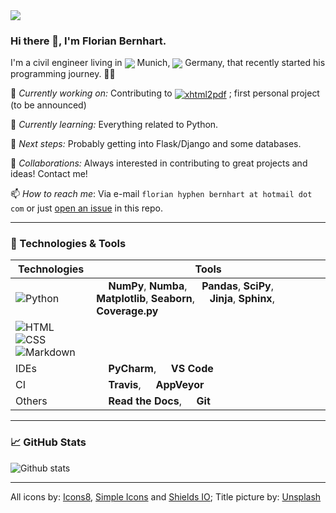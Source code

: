 <img src="https://images.unsplash.com/photo-1587620962725-abab7fe55159?ixlib=rb-1.2.1&ixid=eyJhcHBfaWQiOjEyMDd9&auto=format&fit=crop&w=1189&h=300&q=80"/>
 
### Hi there 👋, I'm Florian Bernhart.


I'm a civil engineer living in <img src="https://img.icons8.com/color/25/000000/munich-cathedral.png" align="center"/> Munich, <img src="https://img.icons8.com/doodle/25/000000/germany.png" align="center"/> Germany, that recently started his programming journey. 👨‍💻


🔨 *Currently working on:* Contributing to <a href="https://github.com/xhtml2pdf/xhtml2pdf"><img src="https://img.shields.io/badge/-xtml2pdf-000605?logo=github" alt="xhtml2pdf" align="center"/></a> ; first personal project (to be announced)
 
🌱 *Currently learning:* Everything related to Python.

🎯 *Next steps:* Probably getting into Flask/Django and some databases.

🤝 *Collaborations:* Always interested in contributing to great projects and ideas! Contact me!

📫 *How to reach me*: Via e-mail `florian hyphen bernhart at hotmail dot com` or just <a href="https://github.com/fbernhart/fbernhart/issues/new">open an issue</a> in this repo. 

---
### 🔧 Technologies & Tools

| Technologies | Tools |
|-|-|
| ![Python](https://img.shields.io/badge/-Python-3C78A9?logo=python&logoColor=FFFFFF) | <img src="https://simpleicons.org/icons/numpy.svg" width="15"/> **NumPy**, **Numba**, <img src="https://simpleicons.org/icons/pandas.svg" width="15"/> **Pandas**, **SciPy**,<br>**Matplotlib**, **Seaborn**, <img src="https://simpleicons.org/icons/jinja.svg" width="15"/> **Jinja**, **Sphinx**, **Coverage.py** |
| ![HTML](https://img.shields.io/badge/-HTML-ff751a?logo=HTML5&logoColor=FFFFFF) ![CSS](https://img.shields.io/badge/-CSS-2965f1?logo=CSS3&logoColor=FFFFFF) <br> ![Markdown](https://img.shields.io/badge/-Markdown-black?logo=markdown&logoColor=FFFFFF) | |
| IDEs | <img src="https://simpleicons.org/icons/pycharm.svg" width="15"/> **PyCharm**, <img src="https://simpleicons.org/icons/visualstudiocode.svg" width="15"/> **VS Code** |
| CI | <img src="https://simpleicons.org/icons/travisci.svg" width="15"/> **Travis**, <img src="https://simpleicons.org/icons/appveyor.svg" width="15"/> **AppVeyor** |
| Others | <img src="https://simpleicons.org/icons/readthedocs.svg" width="15"/> **Read the Docs**, <img src="https://simpleicons.org/icons/git.svg" width="15"/> **Git**|

---
### 📈 GitHub Stats

![Github stats](https://github-readme-stats.vercel.app/api?username=fbernhart&show_icons=true&hide_rank=true&include_all_commits=true)<!--![Top Langs](https://github-readme-stats.vercel.app/api/top-langs?username=fbernhart)-->

---
All icons by: <a href="https://icons8.com">Icons8</a>, <a href="https://simpleicons.org">Simple Icons</a> and <a href="https://shields.io">Shields IO</a>; Title picture by: <a href="https://unsplash.com">Unsplash</a>

